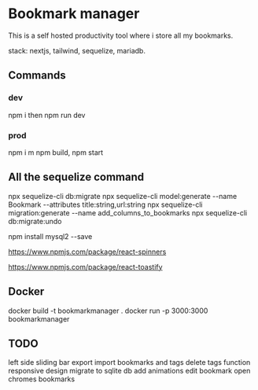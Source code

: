 # Bookmark manager

This is a self hosted productivity tool where i store all my bookmarks.

stack: nextjs, tailwind, sequelize, mariadb.

## Commands
### dev
npm i then npm run dev
### prod
npm i m npm build, npm start



## All the sequelize command

npx sequelize-cli db:migrate
npx sequelize-cli model:generate --name Bookmark --attributes title:string,url:string
npx sequelize-cli migration:generate --name add_columns_to_bookmarks
npx sequelize-cli db:migrate:undo

npm install mysql2 --save

https://www.npmjs.com/package/react-spinners


https://www.npmjs.com/package/react-toastify

## Docker
docker build -t bookmarkmanager .
docker run -p 3000:3000 bookmarkmanager


## TODO
left side sliding  bar
export import bookmarks and tags
delete tags function
responsive design
migrate to sqlite db
add animations
edit bookmark
open chromes bookmarks